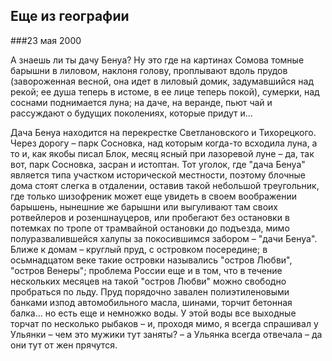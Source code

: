 ## Еще из географии

###23 мая 2000

А знаешь ли ты дачу Бенуа?
Ну это где на картинах Сомова томные барышни в лиловом, наклоня голову, проплывают вдоль прудов (завороженная весной, она идет в лиловый домик, задумавшийся над рекой; ее душа теперь в истоме, в ее лице теперь покой), сумерки, над соснами поднимается луна; на даче, на веранде, пьют чай и рассуждают о будущих поколениях, которые придут и...

Дача Бенуа находится на перекрестке Светлановского и Тихорецкого. Через дорогу – парк Сосновка, над которым когда-то всходила луна, а то и, как якобы писал Блок, месяц ясный при лазоревой луне – да, так вот, парк Сосновка, засран и истоптан. Тот уголок, где "дача Бенуа" является типа участком исторической местности, поэтому блочные дома стоят слегка в отдалении, оставив такой небольшой треугольник, где только шизофреник может еще увидеть в своем воображении барышень, нынешние же барышни или выгуливают там своих ротвейлеров и розеншнауцеров, или пробегают без остановки в потемках по тропе от трамвайной остановки до подъезда, мимо полуразвалившейся халупы за покосившимся забором – "дачи Бенуа". Ближе к домам – круглый пруд, с островком посередине; в осьмнадцатом веке такие островки назывались "остров Любви", "остров Венеры"; проблема России еще и в том, что в течение нескольких месяцев на такой "остров Любви" можно свободно пробраться по льду. Пруд порядочно завален полиэтиленовыми банками изпод автомобильного масла, шинами, торчит бетонная балка... но есть еще и немножко воды. У этой воды все выходные торчат по несколько рыбаков – и, проходя мимо, я всегда спрашивал у Ульянки – чем это мужики тут заняты? – а Ульянка всегда отвечала – да они тут от жен прячутся.

